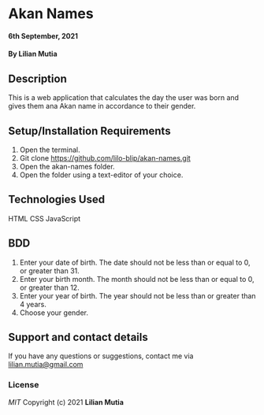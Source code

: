 # Akan Names
#### 6th September, 2021
#### By **Lilian Mutia**
## Description
This is a web application that calculates the day the user was born and gives them ana Akan name in accordance to their gender.
## Setup/Installation Requirements
1. Open the terminal.
2. Git clone https://github.com/lilo-blip/akan-names.git
3. Open the akan-names folder.
4. Open the folder using a text-editor of your choice.
## Technologies Used
HTML
CSS
JavaScript
## BDD
1.  Enter your date of birth.
    The date should not be less than or equal to 0, or greater than 31.
2.  Enter your birth month.
    The month should not be less than or equal to 0, or greater than 12.
3.  Enter your year of birth.
    The year should not be less than or greater than 4 years. 
4.  Choose your gender.

## Support and contact details
If you have any questions or suggestions, contact me via lilian.mutia@gmail.com
### License
*MIT*
Copyright (c) 2021 **Lilian Mutia**